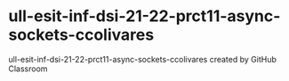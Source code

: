 # ull-esit-inf-dsi-21-22-prct11-async-sockets-ccolivares
ull-esit-inf-dsi-21-22-prct11-async-sockets-ccolivares created by GitHub Classroom

